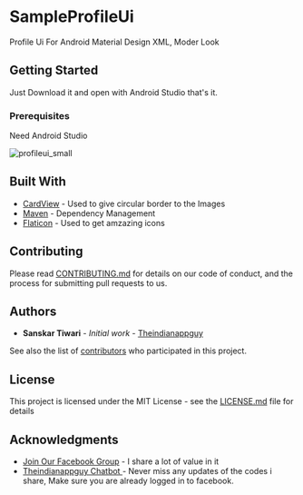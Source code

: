 # SampleProfileUi

Profile Ui For Android Material Design XML, Moder Look

## Getting Started

Just Download it and open with Android Studio that's it.

### Prerequisites

Need Android Studio

![profileui_small](https://user-images.githubusercontent.com/55942632/66478954-1d200d80-eab9-11e9-9b18-8f98f0f419e7.png)

## Built With

* [CardView](https://developer.android.com/guide/topics/ui/layout/cardview) - Used to give circular border to the Images
* [Maven](https://maven.apache.org/) - Dependency Management
* [Flaticon](https://flaticon.com) - Used to get amzazing icons

## Contributing

Please read [CONTRIBUTING.md](https://gist.github.com/PurpleBooth/b24679402957c63ec426) for details on our code of conduct, and the process for submitting pull requests to us.


## Authors

* **Sanskar Tiwari** - *Initial work* - [Theindianappguy](https://www.facebook.com/Theindianappguy-111238193612220/)

See also the list of [contributors](https://github.com/theindianappguy/SampleProfileUi/contributors) who participated in this project.

## License

This project is licensed under the MIT License - see the [LICENSE.md](LICENSE.md) file for details

## Acknowledgments

* [Join Our Facebook Group](https://www.facebook.com/groups/519517995532897/) - I share a lot of value in it
* [Theindianappguy Chatbot ](https://m.me/111238193612220?ref=w7628342) - Never miss any updates of the codes i share, Make sure you are already logged in to facebook. 
